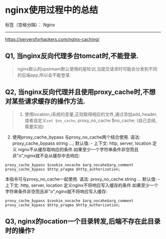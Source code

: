 ﻿# nginx使用过程中的总结

标签（空格分隔）： Nginx

---

https://serversforhackers.com/nginx-caching/

## Q1, 当nginx反向代理多台tomcat时,不能登录.
>  nginx默认的upstream默认使用的是轮训,当提交请求时可能会分发到不同的后端app,所以会不能登录.

## Q2, 当nginx反向代理并且使用proxy_cache时,不想对某些请求缓存的操作方法.
> 1. 使用location,i系统的变量,正则取得相应的文件,通过添加add_header,或者自定义`set $no_cache`,
     proxy_no_cache $no_cache; (自己总结,需要实验)
  2. 使用proxy_cache_bypass 与proxy_no_cache两个结合使用.
  语法: proxy_cache_bypass string ...;
  默认值: -
  上下文: http, server, location
  定义 nignx不从缓存取响应的条件.如果至少一个字符串条件非空而且非"o",nginx就不会从缓存中去响应:
  ```
  proxy_cache_bypass $cookie_nocache $arg_nocahe$arg_comment
  proxy_cache_bypass $http_pragma $http_authorization;
  ```
  本指令可与proxy_no_cache一起使用.
  语法: proxy_no_cache string ...
  默认值: -
  上下文: http, server, location
  定义nginx不将响应写入缓存的条件.如果至少一个字符串条件非空而且非"o",nginx就不将响应写入缓存:
  ```
  proxy_cache_bypass $cookie_nocache $arg_nocahe$arg_comment
  proxy_cache_bypass $http_pragma $http_authorization;
  ```
  
  ## Q3, nginx的location一个目录转发,后端不存在此目录时的操作?
  
  







